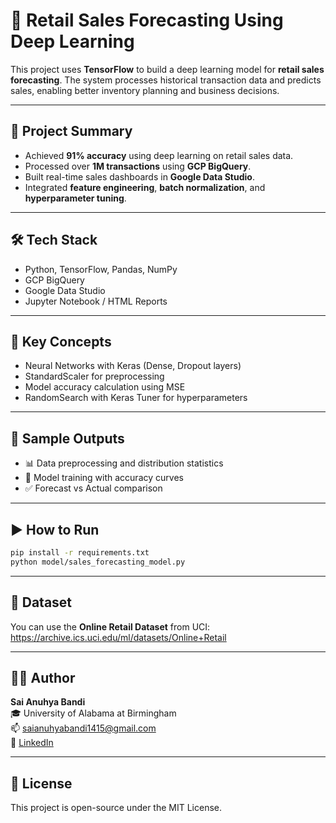 # 🛒 Retail Sales Forecasting Using Deep Learning

This project uses **TensorFlow** to build a deep learning model for **retail sales forecasting**. The system processes historical transaction data and predicts sales, enabling better inventory planning and business decisions.

---

## 📌 Project Summary

- Achieved **91% accuracy** using deep learning on retail sales data.
- Processed over **1M transactions** using **GCP BigQuery**.
- Built real-time sales dashboards in **Google Data Studio**.
- Integrated **feature engineering**, **batch normalization**, and **hyperparameter tuning**.

---

## 🛠️ Tech Stack

- Python, TensorFlow, Pandas, NumPy
- GCP BigQuery
- Google Data Studio
- Jupyter Notebook / HTML Reports

---

## 🧠 Key Concepts

- Neural Networks with Keras (Dense, Dropout layers)
- StandardScaler for preprocessing
- Model accuracy calculation using MSE
- RandomSearch with Keras Tuner for hyperparameters

---

## 📸 Sample Outputs

- 📊 Data preprocessing and distribution statistics
- 🔁 Model training with accuracy curves
- ✅ Forecast vs Actual comparison

---

## ▶️ How to Run

```bash
pip install -r requirements.txt
python model/sales_forecasting_model.py
```

---

## 📄 Dataset

You can use the **Online Retail Dataset** from UCI:
https://archive.ics.uci.edu/ml/datasets/Online+Retail

---

## 👨‍💻 Author

**Sai Anuhya Bandi**  
🎓 University of Alabama at Birmingham  
📫 [saianuhyabandi1415@gmail.com](mailto:saianuhyabandi1415@gmail.com)  
🔗 [LinkedIn](https://www.linkedin.com/in/saianuhyabandi)

---

## 🧪 License

This project is open-source under the MIT License.
